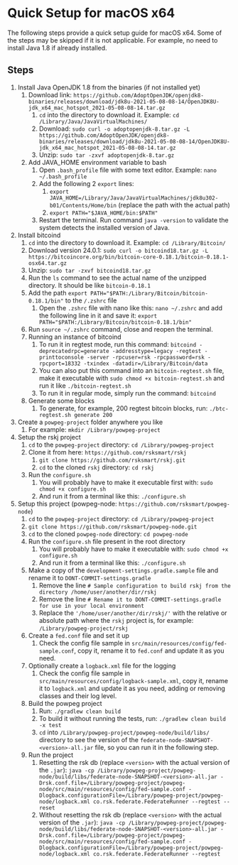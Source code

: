 # Quick Setup for macOS x64

The following steps provide a quick setup guide for macOS x64. Some of the steps may be skipped if it is not applicable. For example, no need to install Java 1.8 if already installed.

## Steps

1. Install Java OpenJDK 1.8 from the binaries (if not installed yet)
    1. Download link: `https://github.com/AdoptOpenJDK/openjdk8-binaries/releases/download/jdk8u-2021-05-08-08-14/OpenJDK8U-jdk_x64_mac_hotspot_2021-05-08-08-14.tar.gz`
        1. `cd` into the directory to download it. Example: `cd /Library/Java/JavaVirtualMachines/`
        2. Download: `sudo curl -o adoptopenjdk-8.tar.gz -L https://github.com/AdoptOpenJDK/openjdk8-binaries/releases/download/jdk8u-2021-05-08-08-14/OpenJDK8U-jdk_x64_mac_hotspot_2021-05-08-08-14.tar.gz`
        3. Unzip: `sudo tar -zxvf adoptopenjdk-8.tar.gz`
    2. Add JAVA_HOME environment variable to bash
        1. Open `.bash_profile` file with some text editor. Example: `nano ~/.bash_profile`
        2. Add the following 2 `export` lines:
           1. `export JAVA_HOME=/Library/Java/JavaVirtualMachines/jdk8u302-b01/Contents/Home/bin` (replace the path with the actual path)
           2. `export PATH="$JAVA_HOME/bin:$PATH"`
        3. Restart the terminal. Run command `java -version` to validate the system detects the installed version of Java.
2. Install bitcoind
    1. `cd` into the directory to download it. Example: `cd /Library/Bitcoin/`
    2. Download version 24.0.1: `sudo curl -o bitcoind18.tar.gz -L https://bitcoincore.org/bin/bitcoin-core-0.18.1/bitcoin-0.18.1-osx64.tar.gz`
    3. Unzip: `sudo tar -zxvf bitcoind18.tar.gz`
    4. Run the `ls` command to see the actual name of the unzipped directory. It should be like `bitcoin-0.18.1`
    5. Add the path `export PATH="$PATH:/Library/Bitcoin/bitcoin-0.18.1/bin"` to the `/.zshrc` file
        1. Open the `.zshrc` file with nano like this: `nano ~/.zshrc` and add the following line in it and save it: `export PATH="$PATH:/Library/Bitcoin/bitcoin-0.18.1/bin"`
    6. Run `source ~/.zshrc` command, close and reopen the terminal.
    7. Running an instance of bitcoind
        1. To run it in regtest mode, run this command: `bitcoind -deprecatedrpc=generate -addresstype=legacy -regtest -printtoconsole -server -rpcuser=rsk -rpcpassword=rsk -rpcport=18332 -txindex -datadir=/Library/Bitcoin/data`
        2. You can also put this command into an `bitcoin-regtest.sh` file, make it executable with `sudo chmod +x bitcoin-regtest.sh` and run it like `./bitcoin-regtest.sh`
        3. To run it in regular mode, simply run the command: `bitcoind`
    8. Generate some blocks
        1. To generate, for example, 200 regtest bitcoin blocks, run: `./btc-regtest.sh generate 200`
3. Create a `powpeg-project` folder anywhere you like
    1. For example: `mkdir /Library/powpeg-project`
4. Setup the rskj project
    1. `cd` to the `powpeg-project` directory: `cd /Library/powpeg-project`
    2. Clone it from here: `https://github.com/rsksmart/rskj`
        1. `git clone https://github.com/rsksmart/rskj.git`
        2. `cd` to the cloned `rskj` directory: `cd rskj`
    3. Run the `configure.sh`
        1. You will probably have to make it executable first with: `sudo chmod +x configure.sh`
        2. And run it from a terminal like this: `./configure.sh`
5. Setup this project (powpeg-node: `https://github.com/rsksmart/powpeg-node`)
    1. `cd` to the `powpeg-project` directory: `cd /Library/powpeg-project`
    2. `git clone https://github.com/rsksmart/powpeg-node.git`
    3. `cd` to the cloned `powpeg-node` directory: `cd powpeg-node`
    4. Run the `configure.sh` file present in the root directory
        1. You will probably have to make it executable with: `sudo chmod +x configure.sh`
        2. And run it from a terminal like this: `./configure.sh`
    5. Make a copy of the `development-settings.gradle.sample` file and rename it to `DONT-COMMIT-settings.gradle`
        1. Remove the line `# Sample configuration to build rskj from the directory /home/user/another/dir/rskj`
        2. Remove the line `# Rename it to DONT-COMMIT-settings.gradle for use in your local environment`
        3. Replace the `'/home/user/another/dir/rskj/'` with the relative or absolute path where the `rskj` project is, for example: `/Library/powpeg-project/rskj`
    6. Create a `fed.conf` file and set it up
        1. Check the config file sample in `src/main/resources/config/fed-sample.conf`, copy it, rename it to `fed.conf` and update it as you need.
    7. Optionally create a `logback.xml` file for the logging
        1. Check the config file sample in `src/main/resources/config/logback-sample.xml`, copy it, rename it to `logback.xml` and update it as you need, adding or removing classes and their log level.
    8. Build the powpeg project
        1. Run: `./gradlew clean build`
        2. To build it without running the tests, run: `./gradlew clean build -x test`
        3. `cd` into `/Library/powpeg-project/powpeg-node/build/libs/` directory to see the version of the `federate-node-SNAPSHOT-<version>-all.jar` file, so you can run it in the following step.
    9. Run the project
        1. Resetting the rsk db (replace `<version>` with the actual version of the `.jar`): `java -cp /Library/powpeg-project/powpeg-node/build/libs/federate-node-SNAPSHOT-<version>-all.jar -Drsk.conf.file=/Library/powpeg-project/powpeg-node/src/main/resources/config/fed-sample.conf -Dlogback.configurationFile=/Library/powpeg-project/powpeg-node/logback.xml co.rsk.federate.FederateRunner --regtest --reset`
        2. Without resetting the rsk db (replace `<version>` with the actual version of the `.jar`): `java -cp /Library/powpeg-project/powpeg-node/build/libs/federate-node-SNAPSHOT-<version>-all.jar -Drsk.conf.file=/Library/powpeg-project/powpeg-node/src/main/resources/config/fed-sample.conf -Dlogback.configurationFile=/Library/powpeg-project/powpeg-node/logback.xml co.rsk.federate.FederateRunner --regtest`
